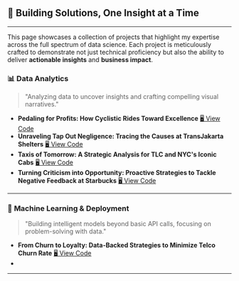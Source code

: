 ## 🚀 Building Solutions, One Insight at a Time

---
This page showcases a collection of projects that highlight my expertise across the full spectrum of data science. Each project is meticulously crafted to demonstrate not just technical proficiency but also the ability to deliver **actionable insights** and **business impact**.  

### 📊 **Data Analytics**
> "Analyzing data to uncover insights and crafting compelling visual narratives."

- **Pedaling for Profits: How Cyclistic Rides Toward Excellence**  [🖥️ View Code](https://github.com/fandanabil1379/da-bike-sharing-analysis.git)
- **Unraveling Tap Out Negligence: Tracing the Causes at TransJakarta Shelters** [🖥️ View Code](https://github.com/fandanabil1379/da-tap-out-transjakarta.git)
- **Taxis of Tomorrow: A Strategic Analysis for TLC and NYC's Iconic Cabs** [🖥️ View Code](https://github.com/fandanabil1379/da-nyc-tlc-trip.git)
- **Turning Criticism into Opportunity: Proactive Strategies to Tackle Negative Feedback at Starbucks** [🖥️ View Code](https://github.com/fandanabil1379/da-starbuck-low-rating-analysis.git)
  
---

### 🤖 **Machine Learning & Deployment**
> "Building intelligent models beyond basic API calls, focusing on problem-solving with data."

- **From Churn to Loyalty: Data-Backed Strategies to Minimize Telco Churn Rate**  [🖥️ View Code](https://github.com/fandanabil1379/ml-telco-churn)
- 
  

---

